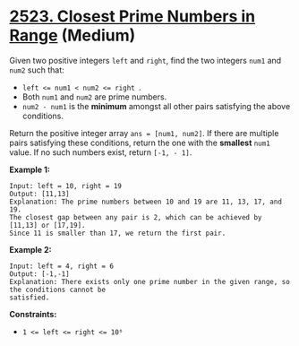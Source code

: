 # [2523. Closest Prime Numbers in Range][link] (Medium)

[link]: https://leetcode.com/problems/closest-prime-numbers-in-range/

Given two positive integers `left` and `right`, find the two integers `num1` and `num2` such that:

- `left <= num1 < num2 <= right `.
- Both `num1` and `num2` are prime numbers.
- `num2 - num1` is the **minimum** amongst all other pairs satisfying the above conditions.

Return the positive integer array `ans = [num1, num2]`. If there are multiple pairs satisfying these
conditions, return the one with the **smallest** `num1` value. If no such numbers exist, return `[-1, -
1]`.

**Example 1:**

```
Input: left = 10, right = 19
Output: [11,13]
Explanation: The prime numbers between 10 and 19 are 11, 13, 17, and 19.
The closest gap between any pair is 2, which can be achieved by [11,13] or [17,19].
Since 11 is smaller than 17, we return the first pair.
```

**Example 2:**

```
Input: left = 4, right = 6
Output: [-1,-1]
Explanation: There exists only one prime number in the given range, so the conditions cannot be
satisfied.
```

**Constraints:**

- `1 <= left <= right <= 10⁶`
